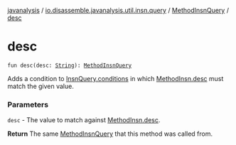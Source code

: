 [javanalysis](../../index.md) / [io.disassemble.javanalysis.util.insn.query](../index.md) / [MethodInsnQuery](index.md) / [desc](./desc.md)

# desc

`fun desc(desc: `[`String`](https://kotlinlang.org/api/latest/jvm/stdlib/kotlin/-string/index.html)`): `[`MethodInsnQuery`](index.md)

Adds a condition to [InsnQuery.conditions](../-insn-query/conditions.md) in which [MethodInsn.desc](../../io.disassemble.javanalysis.insn/-method-insn/desc.md) must match the given value.

### Parameters

`desc` - The value to match against [MethodInsn.desc](../../io.disassemble.javanalysis.insn/-method-insn/desc.md).

**Return**
The same [MethodInsnQuery](index.md) that this method was called from.

